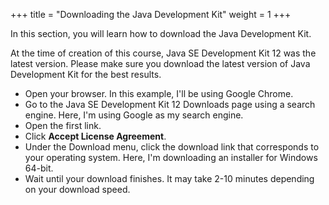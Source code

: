 +++
title = "Downloading the Java Development Kit"
weight = 1
+++

In this section, you will learn how to download the Java Development Kit.

At the time of creation of this course, Java SE Development Kit 12 was the latest
version. Please make sure you download the latest version of Java Development Kit
for the best results.

 * Open your browser. In this example, I'll be using Google Chrome.
 * Go to the Java SE Development Kit 12 Downloads page using a search engine. Here, I'm using Google as my search engine.
 * Open the first link.
 * Click **Accept License Agreement**.
 * Under the Download menu, click the download link that corresponds to your operating system. Here, I'm downloading an
   installer for Windows 64-bit.
 * Wait until your download finishes. It may take 2-10 minutes depending on your download speed.